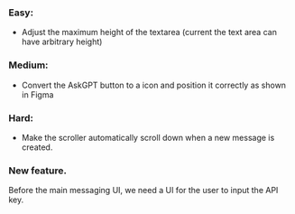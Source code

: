 ### Easy:
- Adjust the maximum height of the textarea (current the text area can have arbitrary height)

### Medium:
- Convert the AskGPT button to a icon and position it correctly as shown in Figma

### Hard:
- Make the scroller automatically scroll down when a new message is created.

### New feature.
Before the main messaging UI, we need a UI for the user to input the API key.